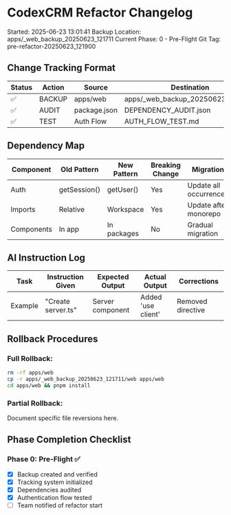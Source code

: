 # CodexCRM Refactor Changelog

Started: 2025-06-23 13:01:41
Backup Location: apps/\_web_backup_20250623_121711
Current Phase: 0 - Pre-Flight
Git Tag: pre-refactor-20250623_121900

## Change Tracking Format

| Status | Action | Source       | Destination                       | AI Tool | Issues | Resolution  |
| ------ | ------ | ------------ | --------------------------------- | ------- | ------ | ----------- |
| ✅     | BACKUP | apps/web     | apps/\_web_backup_20250623_121711 | Manual  | None   | N/A         |
| ✅     | AUDIT  | package.json | DEPENDENCY_AUDIT.json             | Manual  | None   | Documented  |
| ✅     | TEST   | Auth Flow    | AUTH_FLOW_TEST.md                 | Manual  | None   | All passing |

## Dependency Map

| Component  | Old Pattern  | New Pattern | Breaking Change | Migration              |
| ---------- | ------------ | ----------- | --------------- | ---------------------- |
| Auth       | getSession() | getUser()   | Yes             | Update all occurrences |
| Imports    | Relative     | Workspace   | Yes             | Update after monorepo  |
| Components | In app       | In packages | No              | Gradual migration      |

## AI Instruction Log

| Task    | Instruction Given  | Expected Output  | Actual Output      | Corrections       |
| ------- | ------------------ | ---------------- | ------------------ | ----------------- |
| Example | "Create server.ts" | Server component | Added 'use client' | Removed directive |

## Rollback Procedures

### Full Rollback:

```bash
rm -rf apps/web
cp -r apps/_web_backup_20250623_121711/web apps/web
cd apps/web && pnpm install
```

### Partial Rollback:

Document specific file reversions here.

## Phase Completion Checklist

### Phase 0: Pre-Flight ✅

- [x] Backup created and verified
- [x] Tracking system initialized
- [x] Dependencies audited
- [x] Authentication flow tested
- [ ] Team notified of refactor start
